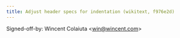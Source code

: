 ```yaml
---
title: Adjust header specs for indentation (wikitext, f976e2d)
---
```


Signed-off-by: Wincent Colaiuta &lt;win@wincent.com&gt;
